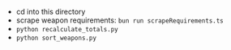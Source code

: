 - cd into this directory
- scrape weapon requirements: `bun run scrapeRequirements.ts`
- `python recalculate_totals.py`
- `python sort_weapons.py`